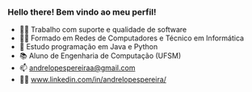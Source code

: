 ### Hello there! Bem vindo ao meu perfil!

- 👨‍💻 Trabalho com suporte e qualidade de software
- 👨‍🎓 Formado em Redes de Computadores e Técnico em Informática
- 📓 Estudo programação em Java e Python
- 📚 Aluno de Engenharia de Computação (UFSM)
- 📫 andrelopespereiraa@gmail.com
- 👨‍🦱 www.linkedin.com/in/andrelopespereira/
